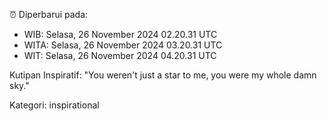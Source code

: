 ⏰ Diperbarui pada:
- WIB: Selasa, 26 November 2024 02.20.31 UTC
- WITA: Selasa, 26 November 2024 03.20.31 UTC
- WIT: Selasa, 26 November 2024 04.20.31 UTC

Kutipan Inspiratif:
"You weren't just a star to me, you were my whole damn sky."


Kategori: inspirational

